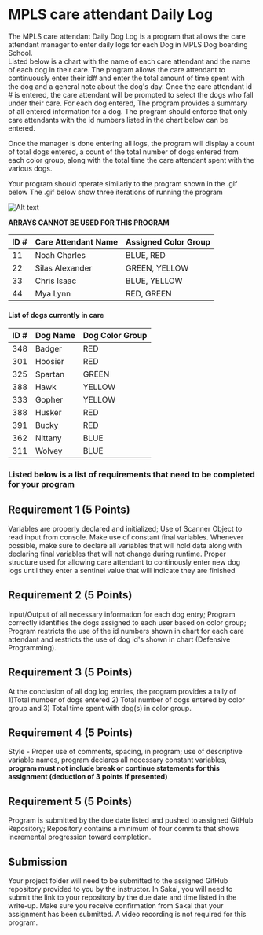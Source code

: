 #  MPLS care attendant Daily Log

The MPLS care attendant Daily Dog Log is a program that allows the care attendant manager to  enter daily logs for each Dog in MPLS Dog boarding School.  
Listed below is a chart with the name of each care attendant and the name of each dog in their care.  The program allows the care attendant to continuously 
enter their id# and enter the total amount of time spent with the dog and a general note about the dog's day. Once the care attendant id # is entered, the care attendant
will be prompted to select the dogs who fall under their care.  For each dog entered, The program provides a summary of all entered information for a dog. The program should enforce that only care attendants with the id numbers listed in the chart below can be entered.    

Once the manager is done entering all logs, the program will display a count of total dogs entered, a count of the total number of dogs entered from each 
color group, along with the total time the care attendant spent with the various dogs. 

Your program should operate similarly to the program shown in the .gif below
The .gif below show three iterations of running the program

![Alt text](https://instructorc.github.io/site/slides/java/images/structures/rendered_output_prog3.gif "Program 3 Execution Example")

**ARRAYS CANNOT BE USED FOR THIS PROGRAM**

| ID # | Care Attendant Name | Assigned Color Group                                        |
|------|---------------------|------------------------------------------------------|
| 11   | Noah Charles        |  BLUE, RED     |
| 22   | Silas Alexander     |  GREEN, YELLOW |
| 33    | Chris Isaac        |  BLUE, YELLOW |                               
| 44   | Mya Lynn            |  RED, GREEN    |


#### List of dogs currently in care
| ID # | Dog Name | Dog Color Group                                         |
|------|---------------------|------------------------------------------------------|
| 348   | Badger    | RED      |
| 301   | Hoosier   | RED      |
| 325   | Spartan   | GREEN    |
| 388   | Hawk      | YELLOW   |
| 333   | Gopher    | YELLOW   |
| 388   | Husker    | RED      |
| 391   | Bucky     | RED      |
| 362   | Nittany   | BLUE     |
| 311   | Wolvey    | BLUE     |



### Listed below is a list of requirements that need to be completed for your program

## Requirement 1 (5 Points)
Variables are properly declared and initialized; Use of Scanner Object to read input from console. Make use of constant final variables. 
Whenever possible, make sure to declare all variables that will hold data along with declaring final variables that will not change during runtime.
Proper structure used for allowing care attendant to continously enter new dog logs until they enter a sentinel value that will indicate they are finished

## Requirement 2 (5 Points)
Input/Output of all necessary information for each dog entry; Program correctly identifies the dogs assigned to each user based on color group; Program restricts the use of the id numbers shown in chart for each care attendant and restricts the use of dog id's shown in chart (Defensive Programming).

## Requirement 3 (5 Points)
At the conclusion of all dog log entries, the program provides a tally of 1)Total number of dogs entered 2) Total number of dogs entered by color group and 3) Total time spent with dog(s) in color group.

## Requirement 4 (5 Points)
Style - Proper use of comments, spacing, in program; use of descriptive variable names, program declares all necessary constant variables, **program must not include break or continue statements for this assignment (deduction of 3 points if presented)**

## Requirement 5 (5 Points)
Program is submitted by the due date listed and pushed to assigned GitHub Repository; Repository contains a minimum of four commits that shows incremental progression toward completion.


## Submission
Your project folder will need to be submitted to the assigned GitHub repository provided to you by the instructor. In Sakai, you will need to submit the link to your repository by the due date and time listed in the write-up. Make sure you receive confirmation from Sakai that your assignment has been submitted.  A video recording is not required for this program.




